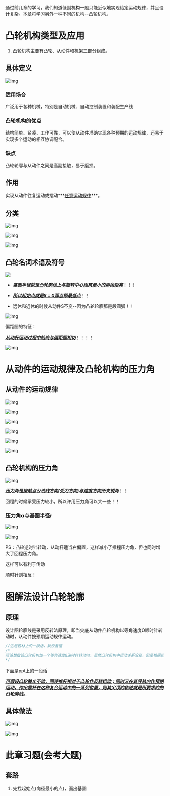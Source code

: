 通过前几章的学习，我们知道低副机构一般只能近似地实现给定运动规律，并且设计复杂。本章将学习另外一种不同的机构--凸轮机构。



# 凸轮机构类型及应用

1. 凸轮机构主要有凸轮、从动件和机架三部分组成。

## 具体定义

![img](https://wx1.sinaimg.cn/mw690/005LasY6gy1gd1d2ub9iwj30pk0fdwhy.jpg)



### 适用场合

广泛用于各种机械，特别是自动机械、自动控制装置和装配生产线



### 凸轮机构的优点

结构简单、紧凑、工作可靠，可以使从动件准确实现各种预期的运动规律，还易于实现多个运动的相互协调配合。



### 缺点

凸轮轮廓与从动件之间是高副接触，易于磨损。



## 作用

实现从动件往复运动或摆动***<u>任意运动规律</u>***。

## 分类

![img](https://wx2.sinaimg.cn/mw690/005LasY6gy1gd1d8jpc3vj30sa0iajv1.jpg)

![img](https://wx2.sinaimg.cn/mw690/005LasY6gy1gd1d8qpcs8j30s50g8q5s.jpg)

![img](https://wx1.sinaimg.cn/mw690/005LasY6gy1gd1d92sfxhj30s30iiq5w.jpg)



## 凸轮名词术语及符号

![](https://wx3.sinaimg.cn/mw690/005LasY6gy1gd1db3leroj30s10hggq1.jpg)

+ ***<u>基圆半径就是凸轮廓线上与旋转中心距离最小的那段距离</u>***！！！
+ ***<u>所以起始点就是S = 0那点即最低点</u>***！！

+ 远休和近休的时候从动件S不变--因为凸轮轮廓那是段圆弧！！

![img](https://wx4.sinaimg.cn/mw690/005LasY6gy1gd1dj2m8mej30s10i4q60.jpg)

偏距圆的特征：

***<u>从动杆运动过程中始终与偏距圆相切</u>***！！！！

![img](https://wx3.sinaimg.cn/mw690/005LasY6gy1gd1dm1is1dj30hu0dkwke.jpg)





# 从动件的运动规律及凸轮机构的压力角

## 从动件的运动规律



![img](https://wx3.sinaimg.cn/mw690/005LasY6gy1gd1ebtye4qj30rg0frjtt.jpg)

![img](https://wx2.sinaimg.cn/mw690/005LasY6gy1gd1edjx4rpj30ri0hp777.jpg)

![img](https://wx2.sinaimg.cn/mw690/005LasY6gy1gd1eenz6bfj30sa0id77r.jpg)

![img](https://wx4.sinaimg.cn/mw690/005LasY6gy1gd1efsxxlaj30tp0lc0yc.jpg)

![img](https://wx4.sinaimg.cn/mw690/005LasY6gy1gd1eh2chlej30rw0j5jve.jpg)

![img](https://wx4.sinaimg.cn/mw690/005LasY6gy1gd1ehz7ohdj30sf0i8adv.jpg)



## 凸轮机构的压力角

![img](https://wx4.sinaimg.cn/mw690/005LasY6gy1gd1elt8hvtj30ru0hstbq.jpg)

***<u>压力角是接触点公法线方向(受力方向)与速度方向所夹锐角</u>***！！

回程的时候承受压力较小，所以许用压力角可以大一些！！



### 压力角α与基圆半径r

![img](https://wx4.sinaimg.cn/mw690/005LasY6gy1gd1epj2kftj30s30hlado.jpg)

![img](https://wx2.sinaimg.cn/mw690/005LasY6gy1gd1es68ebuj30s80lcgqx.jpg)

PS：凸轮逆时针转动，从动杆适当右偏置，这样减小了推程压力角，但也同时增大了回程压力角。

这样可以有利于传动

顺时针则相反！





# 图解法设计凸轮轮廓

## 原理

设计图轮廓线是采用反转法原理，即当尖底从动件凸轮机构以等角速度Ω顺时针转动时，从动件按预期运动规律运动。

```c
//这是教材上的一段话，我没看懂
/*
现设想给该凸轮机构加一个等角速度Ω逆时针转动时，显然凸轮机构中运动关系没变，但是根据运动合成，凸轮将静止不动，这时，尖底运动的轨迹就是凸轮轮廓曲线。
*/
```

下面是ppt上的一段话

***<u>可假设凸轮静止不动，而使推杆相对于凸轮作反转运动；同时又在其导轨内作预期运动，作出推杆在这种复合运动中的一系列位置，则其尖顶的轨迹就是所要求的的凸轮廓线。</u>***



## 具体做法

![img](https://wx3.sinaimg.cn/mw690/005LasY6gy1gd3phmh3exj30r40i611l.jpg)

![img](https://wx2.sinaimg.cn/mw690/005LasY6gy1gd3podxwxuj30so0l07f9.jpg)







# 此章习题(会考大题)

## 套路

1. 先找起始点(向径最小的点)，画出基圆

